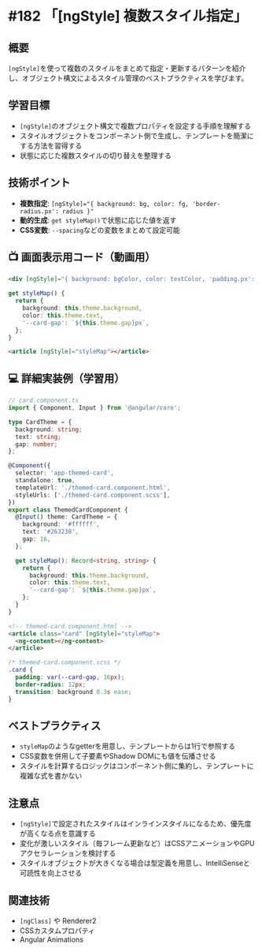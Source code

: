 # #182 「[ngStyle] 複数スタイル指定」

## 概要
`[ngStyle]`を使って複数のスタイルをまとめて指定・更新するパターンを紹介し、オブジェクト構文によるスタイル管理のベストプラクティスを学びます。

## 学習目標
- `[ngStyle]`のオブジェクト構文で複数プロパティを設定する手順を理解する
- スタイルオブジェクトをコンポーネント側で生成し、テンプレートを簡潔にする方法を習得する
- 状態に応じた複数スタイルの切り替えを整理する

## 技術ポイント
- **複数指定**: `[ngStyle]="{ background: bg, color: fg, 'border-radius.px': radius }"`
- **動的生成**: `get styleMap()`で状態に応じた値を返す
- **CSS変数**: `--spacing`などの変数をまとめて設定可能

## 📺 画面表示用コード（動画用）

```html
<div [ngStyle]="{ background: bgColor, color: textColor, 'padding.px': padding }"></div>
```

```typescript
get styleMap() {
  return {
    background: this.theme.background,
    color: this.theme.text,
    '--card-gap': `${this.theme.gap}px`,
  };
}
```

```html
<article [ngStyle]="styleMap"></article>
```

## 💻 詳細実装例（学習用）
```typescript
// card.component.ts
import { Component, Input } from '@angular/core';

type CardTheme = {
  background: string;
  text: string;
  gap: number;
};

@Component({
  selector: 'app-themed-card',
  standalone: true,
  templateUrl: './themed-card.component.html',
  styleUrls: ['./themed-card.component.scss'],
})
export class ThemedCardComponent {
  @Input() theme: CardTheme = {
    background: '#ffffff',
    text: '#263238',
    gap: 16,
  };

  get styleMap(): Record<string, string> {
    return {
      background: this.theme.background,
      color: this.theme.text,
      '--card-gap': `${this.theme.gap}px`,
    };
  }
}
```

```html
<!-- themed-card.component.html -->
<article class="card" [ngStyle]="styleMap">
  <ng-content></ng-content>
</article>
```

```scss
/* themed-card.component.scss */
.card {
  padding: var(--card-gap, 16px);
  border-radius: 12px;
  transition: background 0.3s ease;
}
```

## ベストプラクティス
- `styleMap`のようなgetterを用意し、テンプレートからは1行で参照する
- CSS変数を併用して子要素やShadow DOMにも値を伝播させる
- スタイルを計算するロジックはコンポーネント側に集約し、テンプレートに複雑な式を書かない

## 注意点
- `[ngStyle]`で設定されたスタイルはインラインスタイルになるため、優先度が高くなる点を意識する
- 変化が激しいスタイル（毎フレーム更新など）はCSSアニメーションやGPUアクセラレーションを検討する
- スタイルオブジェクトが大きくなる場合は型定義を用意し、IntelliSenseと可読性を向上させる

## 関連技術
- `[ngClass]` や Renderer2
- CSSカスタムプロパティ
- Angular Animations
